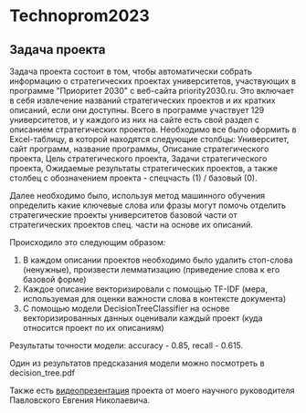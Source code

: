 # Technoprom2023
## Задача проекта
Задача проекта состоит в том, чтобы автоматически собрать информацию о стратегических проектах университетов, участвующих в программе "Приоритет 2030" с веб-сайта priority2030.ru. Это включает в себя извлечение названий стратегических проектов и их кратких описаний, если они доступны. Всего в программе участвует 129 университетов, и у каждого из них на сайте есть свой раздел с описанием стратегических проектов. Необходимо все было оформить в Excel-таблицу, в которой находятся следующие столбцы: Университет, сайт программ, название программы, Описание стратегического проекта, Цель стратегического проекта, Задачи стратегического проекта, Ожидаемые результаты стратегических проектов, а также столбец с обозначением проекта - спецчасть (1) / базовый (0).

Далее необходимо было, используя метод машинного обучения определить какие ключевые слова или фразы могут помочь отделить стратегические проекты университетов базовой части от стратегических проектов спец. части на основе их описаний. 

Происходило это следующим образом:
1. В каждом описании проектов необходимо было удалить стоп-слова (ненужные), произвести лемматизацию (приведение слова к его базовой форме) 
2. Каждое описание векторизировали с помощью TF-IDF (мера, используемая для оценки важности слова в контексте документа)
3. С помощью модели DecisionTreeClassifier на основе векторизированных данных оценивали каждый проект (куда относится проект по их описаниям)

Результаты точности модели: accuracy - 0.85, recall - 0.615.

Один из результатов предсказания модели можно посмотреть в decision_tree.pdf

Также есть <a href="https://vk.com/video-215675438_456239224">видеопрезентация</a> проекта от моего научного руководителя Павловского Евгения Николаевича.
